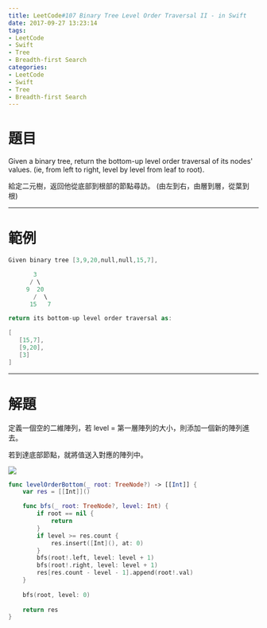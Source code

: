 ```yaml
---
title: LeetCode#107 Binary Tree Level Order Traversal II - in Swift
date: 2017-09-27 13:23:14
tags:
- LeetCode
- Swift
- Tree
- Breadth-first Search
categories:
- LeetCode
- Swift
- Tree
- Breadth-first Search
---
```


# 題目
Given a binary tree, return the bottom-up level order traversal of its nodes' values. (ie, from left to right, level by level from leaf to root).
 
給定二元樹，返回他從底部到根部的節點尋訪。 (由左到右，由層到層，從葉到根)

---

# 範例

``` swift
Given binary tree [3,9,20,null,null,15,7],

       3
      / \
     9  20
       /  \
      15   7

return its bottom-up level order traversal as:

[
   [15,7],
   [9,20],
   [3]
]
```
---

# 解題

定義一個空的二維陣列，若 level = 第一層陣列的大小，則添加一個新的陣列進去。

若到達底部節點，就將值送入對應的陣列中。

![](leetcode-107/bfs2matrix.gif)


``` swift
func levelOrderBottom(_ root: TreeNode?) -> [[Int]] {
    var res = [[Int]]()

    func bfs(_ root: TreeNode?, level: Int) {
        if root == nil {
            return
        }
        if level >= res.count {
            res.insert([Int](), at: 0)
        }
        bfs(root!.left, level: level + 1)
        bfs(root!.right, level: level + 1)
        res[res.count - level - 1].append(root!.val)
    }
    
    bfs(root, level: 0)
    
    return res
}
```

